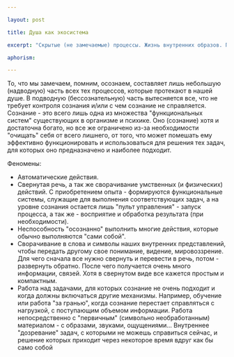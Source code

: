 ```yaml
---

layout: post

title: Душа как экосистема

excerpt: "Cкрытые (не замечаемые) процессы. Жизнь внутренних образов. Подсознание"

aphorism:

---
```


То, что мы замечаем, помним, осознаем, составляет лишь небольшую (надводную) часть всех тех процессов, которые протекают в нашей душе. В подводную (бессознательную) часть вытесняется все, что не требует контроля сознания и/или с чем сознание не справляется. Сознание - это всего лишь одна из множества "функциональных систем" существующих в организме и психике. Оно (сознание) хотя и достаточна богато, но все же ограничено из-за необходимости "очищать" себя от всего лишнего, от того, что может помешать ему эффективно функционировать и использоваться для решения тех задач, для которых оно предназначено и наиболее подходит.

Феномены:

+ Автоматические действия.
+ Свернутая речь, а так же сворачивание умственных (и физических) действий. С приобретением опыта - формируются функциональные системы, служащие для выполнения соответствующих задач, а на уровне сознания остается лишь "пульт управления" - запуск процесса, а так же - восприятие и обработка результата (при необходимости).
+ Неспособность "осознанно" выполнить многие действия, которые обычно выполняются "сами собой".
+ Сворачивание в слова и символы наших внутренних представлений, чтобы передать другому свое понимание, видение, мировоззрение. Для чего сначала все нужно свернуть и перевести в речь, потом - развернуть обратно. После чего получается очень много информации, связей. Хотя в свернутом виде все кажется простым и компактным.
+ Работа над задачами, для которых сознание не очень подходит и когда должны включаться другие механизмы.  Например, обучение или работа "за гранью", когда сознание перестает справляться с нагрузкой, с поступающим объемом информации. Работа непосредственно с "первичным" (символьно необработанным) материалом - с образами, звуками, ощущениями... 
Внутреннее "дозревание" задач, с которыми не можешь справиться сейчас, и решение которых приходит через некоторое время вдруг как бы само собой


